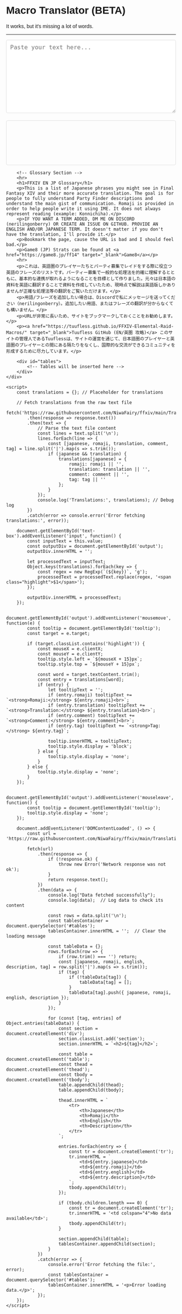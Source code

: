 <!DOCTYPE html>
<html lang="en">
<head>
    <meta charset="utf-8">
    <meta http-equiv="x-ua-compatible" content="ie=edge">
    <meta name="viewport" content="width=device-width, initial-scale=1">
    <title>FFXIV EN JP Glossary</title>
    <style>
        body {
            font-family: Arial, sans-serif;
            margin: 0;
            padding: 0;
            box-sizing: border-box;
        }
        .container {
            padding: 20px;
            max-width: 1200px;
            margin: auto;
        }
        textarea {
            width: 100%;
            height: 200px;
            margin-bottom: 20px;
            padding: 10px;
            font-size: 16px;
            border: 1px solid #ddd;
            border-radius: 4px;
            box-sizing: border-box;
        }
        #output {
            border: 1px solid #ddd;
            border-radius: 4px;
            padding: 10px;
            min-height: 100px;
            white-space: pre-wrap; /* Preserve line breaks */
        }
        .highlight {
            background-color: blue;
            cursor: pointer;
            border-radius: 3px;
        }
        .tooltip {
            position: absolute;
            background-color: #333;
            color: #fff;
            padding: 10px;
            border-radius: 3px;
            display: none;
            font-size: 14px;
            max-width: 300px;
            z-index: 1000;
        }
        .tooltip-description {
            font-size: 12px;
            color: #ccc;
        }
        .section {
            margin-top: 20px;
        }
        table {
            width: 100%;
            border-collapse: collapse;
            margin-bottom: 20px;
        }
        th, td {
            border: 1px solid #ddd;
            padding: 8px;
            text-align: left;
        }
        a {
            color: #007bff;
            text-decoration: none;
        }
        a:hover {
            text-decoration: underline;
        }
    </style>
</head>
<body>
    <div class="container">
        <!-- Text Translation Tool -->
        <h1>Macro Translator (BETA)</h1>
        It works, but it's missing a lot of words.    
        <hr>
        <textarea id="text-box" placeholder="Paste your text here..."></textarea>
        <div id="output"></div>
        <div class="tooltip" id="tooltip"></div>

        <!-- Glossary Section -->
        <hr>
        <h1>FFXIV EN JP Glossary</h1>
        <p>This is a list of Japanese phrases you might see in Final Fantasy XIV and their more accurate translation. The goal is for people to fully understand Party Finder descriptions and understand the main gist of communication. Romaji is provided in order to help people write it using IME. It does not always represent reading (example: Konnichiha).</p>
        <p>IF YOU WANT A TERM ADDED, DM ME ON DISCORD (nerilingonberry) OR CREATE AN ISSUE ON GITHUB. PROVIDE AN ENGLISH AND/OR JAPANESE TERM. It doesn't matter if you don't have the translation, I'll provide it.</p>
        <p>Bookmark the page, cause the URL is bad and I should feel bad.</p>
        <p>Game8 (JP) Strats can be found at <a href="https://game8.jp/ff14" target="_blank">Game8</a></p>
        <hr>
        <p>これは、英語圏のプレイヤーたちとパーティ募集でレイドをする際に役立つ英語のフレーズのリストです。パーティー募集で一般的な処理法を的確に理解するとともに、基本的な連携が取れるようになることを目標として作りました。元々は日本語の資料を英語に翻訳することで資料を作成していたため、現時点で解説は英語版しかありませんが正確な処理法等の翻訳をご覧いただけます。</p>
        <p>用語/フレーズを追加したい場合は、Discordで私にメッセージを送ってください（nerilingonberry）。追加したい用語、またはフレーズの翻訳が分からなくても構いません。</p>
        <p>URLが非常に長いため、サイトをブックマークしておくことをお勧めします。</p>
        <p><a href="https://tuufless.github.io/FFXIV-Elemental-Raid-Macros/" target="_blank">Tuufless GitHub (EN/英圏 攻略)</a> このサイトの管理人であるTuuflessは、サイトの運営を通じて、日本語圏のプレイヤーと英語圏のプレイヤーとの間にある隔たりをなくし、国際的な交流ができるコミュニティを形成するために尽力しています。</p>

        <div id="tables">
            <!-- Tables will be inserted here -->
        </div>
    </div>

    <script>
        const translations = {}; // Placeholder for translations

        // Fetch translations from the raw text file
        fetch('https://raw.githubusercontent.com/NiwaFairy/ffxiv/main/TranslationsRaw.txt')
            .then(response => response.text())
            .then(text => {
                // Parse the text file content
                const lines = text.split('\n');
                lines.forEach(line => {
                    const [japanese, romaji, translation, comment, tag] = line.split('|').map(s => s.trim());
                    if (japanese && translation) {
                        translations[japanese] = {
                            romaji: romaji || '',
                            translation: translation || '',
                            comment: comment || '',
                            tag: tag || ''
                        };
                    }
                });
                console.log('Translations:', translations); // Debug log
            })
            .catch(error => console.error('Error fetching translations:', error));

        document.getElementById('text-box').addEventListener('input', function() {
            const inputText = this.value;
            const outputDiv = document.getElementById('output');
            outputDiv.innerHTML = '';

            let processedText = inputText;
            Object.keys(translations).forEach(key => {
                const regex = new RegExp(`(${key})`, 'g');
                processedText = processedText.replace(regex, '<span class="highlight">$1</span>');
            });

            outputDiv.innerHTML = processedText;
        });

        document.getElementById('output').addEventListener('mousemove', function(e) {
            const tooltip = document.getElementById('tooltip');
            const target = e.target;

            if (target.classList.contains('highlight')) {
                const mouseX = e.clientX;
                const mouseY = e.clientY;
                tooltip.style.left = `${mouseX + 15}px`;
                tooltip.style.top = `${mouseY + 15}px`;

                const word = target.textContent.trim();
                const entry = translations[word];
                if (entry) {
                    let tooltipText = '';
                    if (entry.romaji) tooltipText += `<strong>Romaji:</strong> ${entry.romaji}<br>`;
                    if (entry.translation) tooltipText += `<strong>Translation:</strong> ${entry.translation}<br>`;
                    if (entry.comment) tooltipText += `<strong>Comment:</strong> ${entry.comment}<br>`;
                    if (entry.tag) tooltipText += `<strong>Tag:</strong> ${entry.tag}`;

                    tooltip.innerHTML = tooltipText;
                    tooltip.style.display = 'block';
                } else {
                    tooltip.style.display = 'none';
                }
            } else {
                tooltip.style.display = 'none';
            }
        });

        document.getElementById('output').addEventListener('mouseleave', function() {
            const tooltip = document.getElementById('tooltip');
            tooltip.style.display = 'none';
        });

        document.addEventListener('DOMContentLoaded', () => {
            const url = 'https://raw.githubusercontent.com/NiwaFairy/ffxiv/main/TranslationsRaw.txt';

            fetch(url)
                .then(response => {
                    if (!response.ok) {
                        throw new Error('Network response was not ok');
                    }
                    return response.text();
                })
                .then(data => {
                    console.log("Data fetched successfully");
                    console.log(data);  // Log data to check its content

                    const rows = data.split('\n');
                    const tablesContainer = document.querySelector('#tables');
                    tablesContainer.innerHTML = '';  // Clear the loading message

                    const tableData = {};
                    rows.forEach(row => {
                        if (row.trim() === '') return; 
                        const [japanese, romaji, english, description, tag] = row.split('|').map(s => s.trim());
                        if (tag) {
                            if (!tableData[tag]) {
                                tableData[tag] = [];
                            }
                            tableData[tag].push({ japanese, romaji, english, description });
                        }
                    });

                    for (const [tag, entries] of Object.entries(tableData)) {
                        const section = document.createElement('div');
                        section.classList.add('section');
                        section.innerHTML = `<h2>${tag}</h2>`;

                        const table = document.createElement('table');
                        const thead = document.createElement('thead');
                        const tbody = document.createElement('tbody');
                        table.appendChild(thead);
                        table.appendChild(tbody);

                        thead.innerHTML = `
                            <tr>
                                <th>Japanese</th>
                                <th>Romaji</th>
                                <th>English</th>
                                <th>Description</th>
                            </tr>
                        `;

                        entries.forEach(entry => {
                            const tr = document.createElement('tr');
                            tr.innerHTML = `
                                <td>${entry.japanese}</td>
                                <td>${entry.romaji}</td>
                                <td>${entry.english}</td>
                                <td>${entry.description}</td>
                            `;
                            tbody.appendChild(tr);
                        });

                        if (tbody.children.length === 0) {
                            const tr = document.createElement('tr');
                            tr.innerHTML = '<td colspan="4">No data available</td>';
                            tbody.appendChild(tr);
                        }

                        section.appendChild(table);
                        tablesContainer.appendChild(section);
                    }
                })
                .catch(error => {
                    console.error('Error fetching the file:', error);
                    const tablesContainer = document.querySelector('#tables');
                    tablesContainer.innerHTML = '<p>Error loading data.</p>';
                });
        });
    </script>
</body>
</html>
